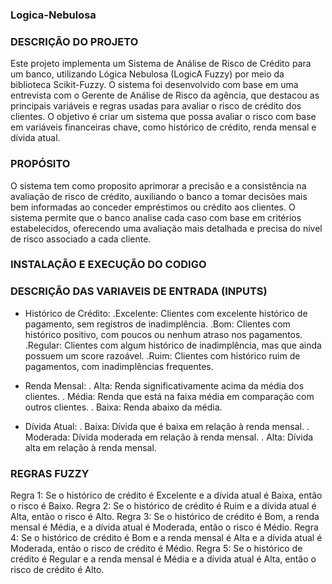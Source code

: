 ### Logica-Nebulosa

### DESCRIÇÃO DO PROJETO

Este projeto implementa um Sistema de Análise de Risco de Crédito para um banco, utilizando Lógica Nebulosa (LogicA Fuzzy) por meio da biblioteca Scikit-Fuzzy. O sistema foi desenvolvido com base em uma entrevista com o Gerente de Análise de Risco da agência, que destacou as principais variáveis e regras usadas para avaliar o risco de crédito dos clientes. O objetivo é criar um sistema que possa avaliar o risco com base em variáveis financeiras chave, como histórico de crédito, renda mensal e dívida atual.

### PROPÓSITO

O sistema tem como proposito aprimorar a precisão e a consistência na avaliação de risco de crédito, auxiliando o banco a tomar decisões mais bem informadas ao conceder empréstimos ou crédito aos clientes. O sistema permite que o banco analise cada caso com base em critérios estabelecidos, oferecendo uma avaliação mais detalhada e precisa do nível de risco associado a cada cliente.

### INSTALAÇÃO E EXECUÇÃO DO CODIGO

### DESCRIÇÃO DAS VARIAVEIS DE ENTRADA (INPUTS)
- Histórico de Crédito:
  .Excelente: Clientes com excelente histórico de pagamento, sem registros de inadimplência.
  .Bom: Clientes com histórico positivo, com poucos ou nenhum atraso nos pagamentos.
  .Regular: Clientes com algum histórico de inadimplência, mas que ainda possuem um score razoável.
  .Ruim: Clientes com histórico ruim de pagamentos, com inadimplências frequentes.

- Renda Mensal:
  . Alta: Renda significativamente acima da média dos clientes.
  . Média: Renda que está na faixa média em comparação com outros clientes.
  . Baixa: Renda abaixo da média.

- Dívida Atual:
  . Baixa: Dívida que é baixa em relação à renda mensal.
  . Moderada: Dívida moderada em relação à renda mensal.
  . Alta: Dívida alta em relação à renda mensal.

### REGRAS FUZZY
Regra 1: Se o histórico de crédito é Excelente e a dívida atual é Baixa, então o risco é Baixo.
Regra 2: Se o histórico de crédito é Ruim e a dívida atual é Alta, então o risco é Alto.
Regra 3: Se o histórico de crédito é Bom, a renda mensal é Média, e a dívida atual é Moderada, então o risco é Médio.
Regra 4: Se o histórico de crédito é Bom e a renda mensal é Alta e a dívida atual é Moderada, então o risco de crédito é Médio.
Regra 5: Se o histórico de crédito é Regular e a renda mensal é Média e a dívida atual é Alta, então o risco de crédito é Alto.
